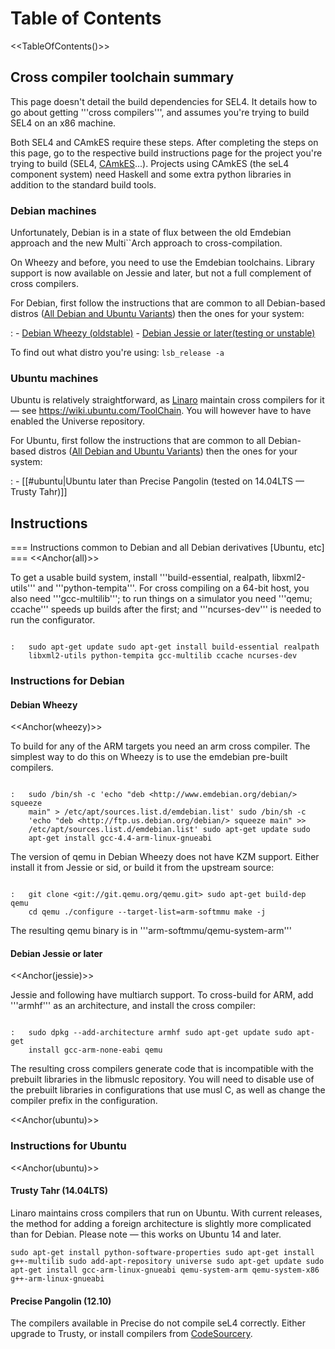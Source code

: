 # Table of Contents
 <<TableOfContents()>>

## Cross compiler toolchain summary
 This page doesn't detail the
build dependencies for SEL4. It details how to go about getting '''cross
compilers''', and assumes you're trying to build SEL4 on an x86 machine.

Both SEL4 and CAmkES require these steps. After completing the steps on
this page, go to the respective build instructions page for the project
you're trying to build (SEL4, [CAmkES](../CAmkES)...). Projects using CAmkES
(the seL4 component system) need Haskell and some extra python libraries
in addition to the standard build tools.

### Debian machines
 Unfortunately, Debian is in a state of flux
between the old Emdebian approach and the new Multi\`\`Arch approach to
cross-compilation.

On Wheezy and before, you need to use the Emdebian toolchains. Library
support is now available on Jessie and later, but not a full complement
of cross compilers.

For Debian, first follow the instructions that are common to all Debian-based distros ([All Debian and Ubuntu Variants](\#all)) then the ones for your system:

:   -   [Debian Wheezy (oldstable)](\#wheezy)
    -   [Debian Jessie or later(testing or unstable)](\#jessie)

To find out what distro you're using: ` lsb_release -a `

### Ubuntu machines


Ubuntu is relatively straightforward, as
[Linaro](http://www.linaro.org/) maintain cross compilers for
it — see <https://wiki.ubuntu.com/ToolChain>. You will however have to
have enabled the Universe repository.

For Ubuntu, first follow the instructions that are common to all Debian-based distros ([All Debian and Ubuntu Variants](\#all)) then the ones for your system:

:   -   [[\#ubuntu|Ubuntu later than Precise Pangolin (tested on
        14.04LTS — Trusty Tahr)]]

## Instructions
 === Instructions common to Debian and all Debian
derivatives [Ubuntu, etc] === <<Anchor(all)>>

To get a usable build system, install '''build-essential, realpath,
libxml2-utils''' and '''python-tempita'''. For cross compiling on a
64-bit host, you also need '''gcc-multilib'''; to run things on a
simulator you need '''qemu; ccache''' speeds up builds after the first;
and '''ncurses-dev''' is needed to run the configurator.
```

:   sudo apt-get update sudo apt-get install build-essential realpath
    libxml2-utils python-tempita gcc-multilib ccache ncurses-dev
```

### Instructions for Debian


#### Debian Wheezy
 <<Anchor(wheezy)>>

To build for any of the ARM targets you need an arm cross compiler. The
simplest way to do this on Wheezy is to use the emdebian pre-built
compilers.
```

:   sudo /bin/sh -c 'echo "deb <http://www.emdebian.org/debian/> squeeze
    main" > /etc/apt/sources.list.d/emdebian.list' sudo /bin/sh -c
    'echo "deb <http://ftp.us.debian.org/debian/> squeeze main" >>
    /etc/apt/sources.list.d/emdebian.list' sudo apt-get update sudo
    apt-get install gcc-4.4-arm-linux-gnueabi
```
The version of qemu in Debian Wheezy does not have KZM support.
Either install it from Jessie or sid, or build it from the upstream
source:
```

:   git clone <git://git.qemu.org/qemu.git> sudo apt-get build-dep qemu
    cd qemu ./configure --target-list=arm-softmmu make -j
```
The resulting qemu binary is in '''arm-softmmu/qemu-system-arm'''

#### Debian Jessie or later
 <<Anchor(jessie)>>

Jessie and following have multiarch support. To cross-build for ARM, add
'''armhf''' as an architecture, and install the cross compiler:
```

:   sudo dpkg --add-architecture armhf sudo apt-get update sudo apt-get
    install gcc-arm-none-eabi qemu
```
The resulting cross compilers generate code that is incompatible
with the prebuilt libraries in the libmuslc repository. You will need to
disable use of the prebuilt libraries in configurations that use musl C,
as well as change the compiler prefix in the configuration.

<<Anchor(ubuntu)>>

### Instructions for Ubuntu
 <<Anchor(ubuntu)>>

#### Trusty Tahr (14.04LTS)
 Linaro maintains cross compilers that
run on Ubuntu. With current releases, the method for adding a foreign
architecture is slightly more complicated than for Debian. Please note —
this works on Ubuntu 14 and later.
```
sudo apt-get install python-software-properties sudo apt-get install
g++-multilib sudo add-apt-repository universe sudo apt-get update sudo
apt-get install gcc-arm-linux-gnueabi qemu-system-arm qemu-system-x86
g++-arm-linux-gnueabi
```

#### Precise Pangolin (12.10)
 The compilers available in Precise do
not compile seL4 correctly. Either upgrade to Trusty, or install
compilers from
[CodeSourcery](https://www.mentor.com/embedded-software/codesourcery).
